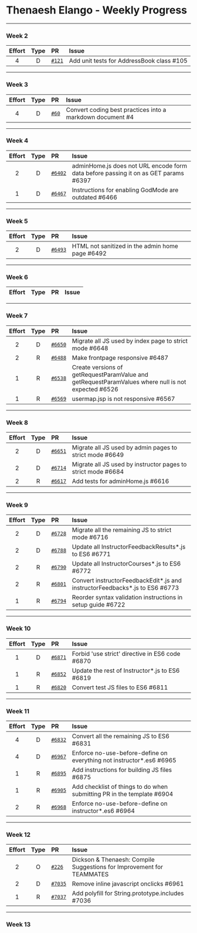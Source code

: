 # Thenaesh Elango - Weekly Progress

---

### Week 2

Effort| Type | PR | Issue
:----:|:----:|:-----------|:------
4 | D | [`#121`](https://github.com/se-edu/addressbook-level2/pull/121) | Add unit tests for AddressBook class #105

---
### Week 3

Effort| Type | PR | Issue
:----:|:----:|:-----------|:------
4 | D | [`#60`](https://github.com/se-edu/addressbook-level1/pull/60) | Convert coding best practices into a markdown document #4

---
### Week 4

Effort| Type | PR | Issue
:----:|:----:|:-----------|:------
2 | D | [`#6402`](https://github.com/TEAMMATES/teammates/pull/6402) | adminHome.js does not URL encode form data before passing it on as GET params #6397
1 | D | [`#6467`](https://github.com/TEAMMATES/teammates/pull/6467) | Instructions for enabling GodMode are outdated #6466

---
### Week 5

Effort| Type | PR | Issue
:----:|:----:|:-----------|:------
2 | D | [`#6493`](https://github.com/TEAMMATES/teammates/pull/6493) | HTML not sanitized in the admin home page #6492

---
### Week 6

Effort| Type | PR | Issue
:----:|:----:|:-----------|:------

---
### Week 7

Effort| Type | PR | Issue
:----:|:----:|:-----------|:------
2 | D | [`#6650`](https://github.com/TEAMMATES/teammates/pull/6650) | Migrate all JS used by index page to strict mode #6648
2 | R | [`#6488`](https://github.com/TEAMMATES/teammates/pull/6488) | Make frontpage responsive #6487
1 | R | [`#6538`](https://github.com/TEAMMATES/teammates/pull/6538) | Create versions of getRequestParamValue and getRequestParamValues where null is not expected #6526
1 | R | [`#6569`](https://github.com/TEAMMATES/teammates/pull/6569) | usermap.jsp is not responsive #6567

---
### Week 8

Effort| Type | PR | Issue
:----:|:----:|:-----------|:------
2 | D | [`#6651`](https://github.com/TEAMMATES/teammates/pull/6651) | Migrate all JS used by admin pages to strict mode #6649
2 | D | [`#6714`](https://github.com/TEAMMATES/teammates/pull/6714) | Migrate all JS used by instructor pages to strict mode #6684
2 | R | [`#6617`](https://github.com/TEAMMATES/teammates/pull/6617) | Add tests for adminHome.js #6616

---
### Week 9

Effort| Type | PR | Issue
:----:|:----:|:-----------|:------
2 | D | [`#6728`](https://github.com/TEAMMATES/teammates/pull/6728) | Migrate all the remaining JS to strict mode #6716
2 | D | [`#6788`](https://github.com/TEAMMATES/teammates/pull/6788) | Update all InstructorFeedbackResults\*.js to ES6 #6771
2 | R | [`#6790`](https://github.com/TEAMMATES/teammates/pull/6790) | Update all InstructorCourses\*.js to ES6 #6772
2 | R | [`#6801`](https://github.com/TEAMMATES/teammates/pull/6801) | Convert instructorFeedbackEdit\*.js and instructorFeedbacks\*.js to ES6 #6773
1 | R | [`#6794`](https://github.com/TEAMMATES/teammates/pull/6794) | Reorder syntax validation instructions in setup guide #6722

---
### Week 10

Effort| Type | PR | Issue
:----:|:----:|:-----------|:------
1 | D | [`#6871`](https://github.com/TEAMMATES/teammates/pull/6871) | Forbid 'use strict' directive in ES6 code #6870
1 | R | [`#6852`](https://github.com/TEAMMATES/teammates/pull/6852) | Update the rest of Instructor\*.js to ES6 #6819
1 | R | [`#6820`](https://github.com/TEAMMATES/teammates/pull/6820) | Convert test JS files to ES6 #6811

---
### Week 11

Effort| Type | PR | Issue
:----:|:----:|:-----------|:------
4 | D | [`#6832`](https://github.com/TEAMMATES/teammates/pull/6832) | Convert all the remaining JS to ES6 #6831
4 | D | [`#6967`](https://github.com/TEAMMATES/teammates/pull/6967) | Enforce no-use-before-define on everything not instructor\*.es6 #6965
1 | R | [`#6895`](https://github.com/TEAMMATES/teammates/pull/6895) | Add instructions for building JS files #6875
1 | R | [`#6905`](https://github.com/TEAMMATES/teammates/pull/6905) | Add checklist of things to do when submitting PR in the template #6904
2 | R | [`#6968`](https://github.com/TEAMMATES/teammates/pull/6968) | Enforce no-use-before-define on instructor\*.es6 #6964

---
### Week 12

Effort| Type | PR | Issue
:----:|:----:|:-----------|:------
2 | O | [`#226`](https://github.com/nus-oss/cs3281-website/pull/226) | Dickson & Thenaesh: Compile Suggestions for Improvement for TEAMMATES
2 | D | [`#7035`](https://github.com/TEAMMATES/teammates/pull/7035) | Remove inline javascript onclicks #6961
1 | R | [`#7037`](https://github.com/TEAMMATES/teammates/pull/7037) | Add polyfill for String.prototype.includes #7036

---
### Week 13

